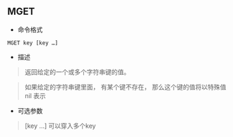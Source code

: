 ## MGET

- 命令格式

```redis
MGET key [key …]
```

- 描述

> 返回给定的一个或多个字符串键的值。

> 如果给定的字符串键里面， 有某个键不存在， 那么这个键的值将以特殊值 nil 表示

- 可选参数

> [key …] 可以穿入多个key